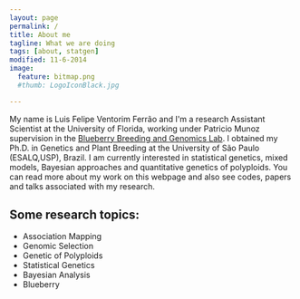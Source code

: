 ```yaml
---
layout: page
permalink: /
title: About me
tagline: What we are doing
tags: [about, statgen]
modified: 11-6-2014
image:
  feature: bitmap.png
  #thumb: LogoIconBlack.jpg

---
```



My name is Luis Felipe Ventorim Ferrão and I'm a research Assistant Scientist at the University of Florida, working under Patricio Munoz  supervision in the [Blueberry Breeding and Genomics Lab](https://www.blueberrybreeding.com/). I obtained my Ph.D. in Genetics and Plant Breeding at the University of São Paulo (ESALQ,USP), Brazil. I am currently interested in statistical genetics, mixed models, Bayesian approaches and quantitative genetics of polyploids. You can read more about my work on this webpage and also see codes, papers and talks associated with my research.

## Some research topics:

* Association Mapping
* Genomic Selection
* Genetic of Polyploids
* Statistical Genetics
* Bayesian Analysis
* Blueberry 
